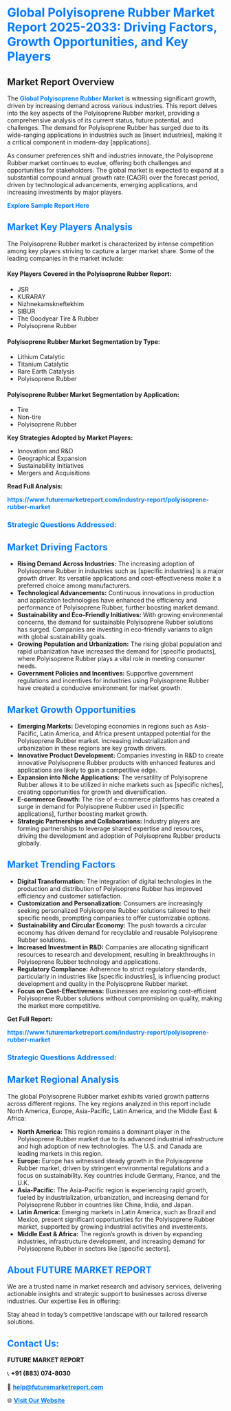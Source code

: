 <h1 style="color: #007BFF;">Global Polyisoprene Rubber Market Report 2025-2033: Driving Factors, Growth Opportunities, and Key Players</h1>

<section id="overview">
<h2>Market Report Overview</h2>
<p>The <a href="https://www.futuremarketreport.com/industry-report/polyisoprene-rubber-market" style="color: #007BFF; text-decoration: none;"><strong>Global Polyisoprene Rubber Market</strong></a> is witnessing significant growth, driven by increasing demand across various industries. This report delves into the key aspects of the Polyisoprene Rubber market, providing a comprehensive analysis of its current status, future potential, and challenges. The demand for Polyisoprene Rubber has surged due to its wide-ranging applications in industries such as [insert industries], making it a critical component in modern-day [applications].</p>
<p>As consumer preferences shift and industries innovate, the Polyisoprene Rubber market continues to evolve, offering both challenges and opportunities for stakeholders. The global market is expected to expand at a substantial compound annual growth rate (CAGR) over the forecast period, driven by technological advancements, emerging applications, and increasing investments by major players.</p>
</section>

<section id="overview">
<p><a href="https://www.futuremarketreport.com/request-sample/reportId=51023" style="color: #007BFF; text-decoration: none;"><strong>Explore Sample Report Here</strong></a></p>
</section>

<section id="key-players">
<h2 style="color: #007BFF;">Market Key Players Analysis</h2>
<p>The Polyisoprene Rubber market is characterized by intense competition among key players striving to capture a larger market share. Some of the leading companies in the market include:</p>
<h4>Key Players Covered in the Polyisoprene Rubber Report:</h4>
<ul><li>JSR</li><li>KURARAY</li><li>Nizhnekamskneftekhim</li><li>SIBUR</li><li>The Goodyear Tire &amp; Rubber</li><li>Polyisoprene Rubber</li></ul>
<h4>Polyisoprene Rubber Market Segmentation by Type:</h4>
<ul><li>Lithium Catalytic</li><li>Titanium Catalytic</li><li>Rare Earth Catalysis</li><li>Polyisoprene Rubber</li></ul>

<h4>Polyisoprene Rubber Market Segmentation by Application:</h4>
<ul><li>Tire</li><li>Non-tire</li><li>Polyisoprene Rubber</li></ul>
<p><strong>Key Strategies Adopted by Market Players:</strong></p>
<ul>
<li>Innovation and R&D</li>
<li>Geographical Expansion</li>
<li>Sustainability Initiatives</li>
<li>Mergers and Acquisitions</li>
</ul>
</section>

<section>
<p><strong>Read Full Analysis: </strong></p><a href="https://www.futuremarketreport.com/industry-report/polyisoprene-rubber-market" style="color: #007BFF; text-decoration: none;"><strong>https://www.futuremarketreport.com/industry-report/polyisoprene-rubber-market</strong></a>
<h3 style="color: #007BFF;">Strategic Questions Addressed:</h3>
</section>

<section id="driving-factors">
<h2 style="color: #007BFF;">Market Driving Factors</h2>
<ul>
<li><strong>Rising Demand Across Industries:</strong> The increasing adoption of Polyisoprene Rubber in industries such as [specific industries] is a major growth driver. Its versatile applications and cost-effectiveness make it a preferred choice among manufacturers.</li>
<li><strong>Technological Advancements:</strong> Continuous innovations in production and application technologies have enhanced the efficiency and performance of Polyisoprene Rubber, further boosting market demand.</li>
<li><strong>Sustainability and Eco-Friendly Initiatives:</strong> With growing environmental concerns, the demand for sustainable Polyisoprene Rubber solutions has surged. Companies are investing in eco-friendly variants to align with global sustainability goals.</li>
<li><strong>Growing Population and Urbanization:</strong> The rising global population and rapid urbanization have increased the demand for [specific products], where Polyisoprene Rubber plays a vital role in meeting consumer needs.</li>
<li><strong>Government Policies and Incentives:</strong> Supportive government regulations and incentives for industries using Polyisoprene Rubber have created a conducive environment for market growth.</li>
</ul>
</section>

<section id="growth-opportunities">
<h2 style="color: #007BFF;">Market Growth Opportunities</h2>
<ul>
<li><strong>Emerging Markets:</strong> Developing economies in regions such as Asia-Pacific, Latin America, and Africa present untapped potential for the Polyisoprene Rubber market. Increasing industrialization and urbanization in these regions are key growth drivers.</li>
<li><strong>Innovative Product Development:</strong> Companies investing in R&D to create innovative Polyisoprene Rubber products with enhanced features and applications are likely to gain a competitive edge.</li>
<li><strong>Expansion into Niche Applications:</strong> The versatility of Polyisoprene Rubber allows it to be utilized in niche markets such as [specific niches], creating opportunities for growth and diversification.</li>
<li><strong>E-commerce Growth:</strong> The rise of e-commerce platforms has created a surge in demand for Polyisoprene Rubber used in [specific applications], further boosting market growth.</li>
<li><strong>Strategic Partnerships and Collaborations:</strong> Industry players are forming partnerships to leverage shared expertise and resources, driving the development and adoption of Polyisoprene Rubber products globally.</li>
</ul>
</section>

<section id="trending-factors">
<h2 style="color: #007BFF;">Market Trending Factors</h2>
<ul>
<li><strong>Digital Transformation:</strong> The integration of digital technologies in the production and distribution of Polyisoprene Rubber has improved efficiency and customer satisfaction.</li>
<li><strong>Customization and Personalization:</strong> Consumers are increasingly seeking personalized Polyisoprene Rubber solutions tailored to their specific needs, prompting companies to offer customizable options.</li>
<li><strong>Sustainability and Circular Economy:</strong> The push towards a circular economy has driven demand for recyclable and reusable Polyisoprene Rubber solutions.</li>
<li><strong>Increased Investment in R&D:</strong> Companies are allocating significant resources to research and development, resulting in breakthroughs in Polyisoprene Rubber technology and applications.</li>
<li><strong>Regulatory Compliance:</strong> Adherence to strict regulatory standards, particularly in industries like [specific industries], is influencing product development and quality in the Polyisoprene Rubber market.</li>
<li><strong>Focus on Cost-Effectiveness:</strong> Businesses are exploring cost-efficient Polyisoprene Rubber solutions without compromising on quality, making the market more competitive.</li>
</ul>
</section>

<section>
<p><strong>Get Full Report: </strong></p><a href="https://www.futuremarketreport.com/industry-report/polyisoprene-rubber-market" style="color: #007BFF; text-decoration: none;"><strong>https://www.futuremarketreport.com/industry-report/polyisoprene-rubber-market</strong></a>
<h3 style="color: #007BFF;">Strategic Questions Addressed:</h3>
</section>


<section id="regional-analysis">
<h2 style="color: #007BFF;">Market Regional Analysis</h2>
<p>The global Polyisoprene Rubber market exhibits varied growth patterns across different regions. The key regions analyzed in this report include North America, Europe, Asia-Pacific, Latin America, and the Middle East & Africa:</p>
<ul>
<li><strong>North America:</strong> This region remains a dominant player in the Polyisoprene Rubber market due to its advanced industrial infrastructure and high adoption of new technologies. The U.S. and Canada are leading markets in this region.</li>
<li><strong>Europe:</strong> Europe has witnessed steady growth in the Polyisoprene Rubber market, driven by stringent environmental regulations and a focus on sustainability. Key countries include Germany, France, and the U.K.</li>
<li><strong>Asia-Pacific:</strong> The Asia-Pacific region is experiencing rapid growth, fueled by industrialization, urbanization, and increasing demand for Polyisoprene Rubber in countries like China, India, and Japan.</li>
<li><strong>Latin America:</strong> Emerging markets in Latin America, such as Brazil and Mexico, present significant opportunities for the Polyisoprene Rubber market, supported by growing industrial activities and investments.</li>
<li><strong>Middle East & Africa:</strong> The region’s growth is driven by expanding industries, infrastructure development, and increasing demand for Polyisoprene Rubber in sectors like [specific sectors].</li>
</ul>
</section>

<footer>
<h2 style="color: #007BFF;">About FUTURE MARKET REPORT</h2>
<p>We are a trusted name in market research and advisory services, delivering actionable insights and strategic support to businesses across diverse industries. Our expertise lies in offering:</p>

<p>Stay ahead in today’s competitive landscape with our tailored research solutions.</p>

<h2 style="color: #007BFF;">Contact Us:</h2>
<p><strong>FUTURE MARKET REPORT</strong></p>
<p>📞 <strong>+91 (883) 074-8030</strong></p>
<p>📧 <strong><a href="mailto:help@futuremarketreport.com" style="color: #007BFF;">help@futuremarketreport.com</a></strong></p>
<p>🌐 <strong><a href="https://www.futuremarketreport.com/" style="color: #007BFF;">Visit Our Website</a></strong></p>
</footer>
